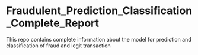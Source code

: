 # Fraudulent_Prediction_Classification_Complete_Report
This repo contains complete information about the model for prediction and classification of fraud and legit transaction 
